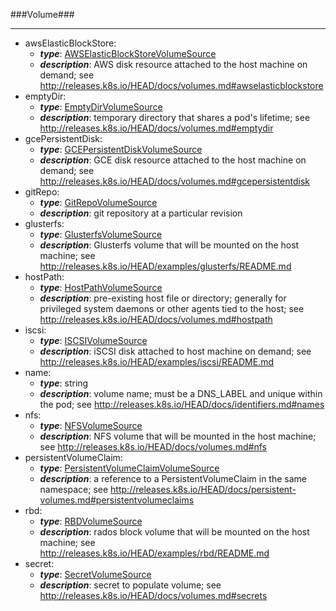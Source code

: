 ###Volume###

---
* awsElasticBlockStore: 
  * **_type_**: [AWSElasticBlockStoreVolumeSource](AWSElasticBlockStoreVolumeSource.md)
  * **_description_**: AWS disk resource attached to the host machine on demand; see http://releases.k8s.io/HEAD/docs/volumes.md#awselasticblockstore
* emptyDir: 
  * **_type_**: [EmptyDirVolumeSource](EmptyDirVolumeSource.md)
  * **_description_**: temporary directory that shares a pod's lifetime; see http://releases.k8s.io/HEAD/docs/volumes.md#emptydir
* gcePersistentDisk: 
  * **_type_**: [GCEPersistentDiskVolumeSource](GCEPersistentDiskVolumeSource.md)
  * **_description_**: GCE disk resource attached to the host machine on demand; see http://releases.k8s.io/HEAD/docs/volumes.md#gcepersistentdisk
* gitRepo: 
  * **_type_**: [GitRepoVolumeSource](GitRepoVolumeSource.md)
  * **_description_**: git repository at a particular revision
* glusterfs: 
  * **_type_**: [GlusterfsVolumeSource](GlusterfsVolumeSource.md)
  * **_description_**: Glusterfs volume that will be mounted on the host machine; see http://releases.k8s.io/HEAD/examples/glusterfs/README.md
* hostPath: 
  * **_type_**: [HostPathVolumeSource](HostPathVolumeSource.md)
  * **_description_**: pre-existing host file or directory; generally for privileged system daemons or other agents tied to the host; see http://releases.k8s.io/HEAD/docs/volumes.md#hostpath
* iscsi: 
  * **_type_**: [ISCSIVolumeSource](ISCSIVolumeSource.md)
  * **_description_**: iSCSI disk attached to host machine on demand; see http://releases.k8s.io/HEAD/examples/iscsi/README.md
* name: 
  * **_type_**: string
  * **_description_**: volume name; must be a DNS_LABEL and unique within the pod; see http://releases.k8s.io/HEAD/docs/identifiers.md#names
* nfs: 
  * **_type_**: [NFSVolumeSource](NFSVolumeSource.md)
  * **_description_**: NFS volume that will be mounted in the host machine; see http://releases.k8s.io/HEAD/docs/volumes.md#nfs
* persistentVolumeClaim: 
  * **_type_**: [PersistentVolumeClaimVolumeSource](PersistentVolumeClaimVolumeSource.md)
  * **_description_**: a reference to a PersistentVolumeClaim in the same namespace; see http://releases.k8s.io/HEAD/docs/persistent-volumes.md#persistentvolumeclaims
* rbd: 
  * **_type_**: [RBDVolumeSource](RBDVolumeSource.md)
  * **_description_**: rados block volume that will be mounted on the host machine; see http://releases.k8s.io/HEAD/examples/rbd/README.md
* secret: 
  * **_type_**: [SecretVolumeSource](SecretVolumeSource.md)
  * **_description_**: secret to populate volume; see http://releases.k8s.io/HEAD/docs/volumes.md#secrets
